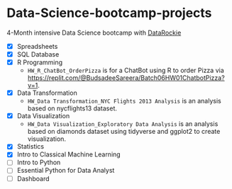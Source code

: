 # Data-Science-bootcamp-projects
4-Month intensive Data Science bootcamp with [DataRockie](https://datarockie.com/)

* [x] Spreadsheets
* [x] SQL Database
* [x] R Programming
  - `HW_R_ChatBot_OrderPizza` is for a ChatBot using R to order Pizza via https://replit.com/@BudsadeeSareera/Batch06HW01ChatbotPizza?v=1.
* [x] Data Transformation
  - `HW_Data Transformation_NYC Flights 2013 Analysis` is an analysis based on nycflights13 dataset.
* [x] Data Visualization
  - `HW_Data Visualization_Exploratory Data Analysis` is an analysis based on diamonds dataset using tidyverse and ggplot2 to create visualization.
* [x] Statistics 
* [x] Intro to Classical Machine Learning
* [ ] Intro to Python
* [ ] Essential Python for Data Analyst
* [ ] Dashboard
